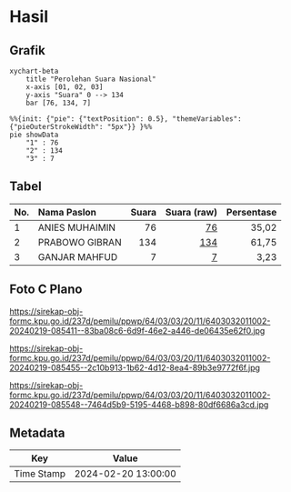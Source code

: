 # Hasil

## Grafik

```mermaid
xychart-beta
    title "Perolehan Suara Nasional"
    x-axis [01, 02, 03]
    y-axis "Suara" 0 --> 134
    bar [76, 134, 7]
```

```mermaid
%%{init: {"pie": {"textPosition": 0.5}, "themeVariables": {"pieOuterStrokeWidth": "5px"}} }%%
pie showData
    "1" : 76
    "2" : 134
    "3" : 7
```

## Tabel

| No. | Nama Paslon    | Suara | Suara (raw) | Persentase |
|:--- |:-------------- | -----:| -----------:| ----------:|
| 1   | ANIES MUHAIMIN | 76    | [76][p-1]   | 35,02      |
| 2   | PRABOWO GIBRAN | 134   | [134][p-2]  | 61,75      |
| 3   | GANJAR MAHFUD  | 7     | [7][p-3]    | 3,23       |


[p-1]: https://github.com/gigit-pemilu/pemilu-2024/blob/main/pilpres/hitung-suara/sub/64-kalimantan-timur/sub/03-berau/sub/03-sambaliung/sub/2011-gurimbang/sub/002-tps/sub/paslon-1.txt
[p-2]: https://github.com/gigit-pemilu/pemilu-2024/blob/main/pilpres/hitung-suara/sub/64-kalimantan-timur/sub/03-berau/sub/03-sambaliung/sub/2011-gurimbang/sub/002-tps/sub/paslon-2.txt
[p-3]: https://github.com/gigit-pemilu/pemilu-2024/blob/main/pilpres/hitung-suara/sub/64-kalimantan-timur/sub/03-berau/sub/03-sambaliung/sub/2011-gurimbang/sub/002-tps/sub/paslon-3.txt

## Foto C Plano

https://sirekap-obj-formc.kpu.go.id/237d/pemilu/ppwp/64/03/03/20/11/6403032011002-20240219-085411--83ba08c6-6d9f-46e2-a446-de06435e62f0.jpg

https://sirekap-obj-formc.kpu.go.id/237d/pemilu/ppwp/64/03/03/20/11/6403032011002-20240219-085455--2c10b913-1b62-4d12-8ea4-89b3e9772f6f.jpg

https://sirekap-obj-formc.kpu.go.id/237d/pemilu/ppwp/64/03/03/20/11/6403032011002-20240219-085548--7464d5b9-5195-4468-b898-80df6686a3cd.jpg


## Metadata

| Key        | Value               |
| ---------- | ------------------- |
| Time Stamp | 2024-02-20 13:00:00 |



